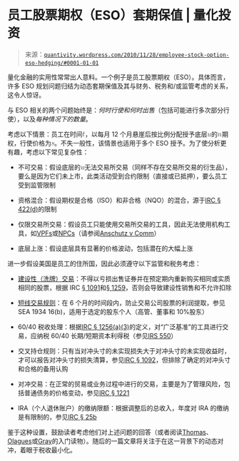 <!--yml

类别：未分类

日期：2024-05-18 13:52:58

-->

# 员工股票期权（ESO）套期保值 | 量化投资

> 来源：[`quantivity.wordpress.com/2010/11/28/employee-stock-option-eso-hedging/#0001-01-01`](https://quantivity.wordpress.com/2010/11/28/employee-stock-option-eso-hedging/#0001-01-01)

量化金融的实用性常常出人意料。一个例子是员工股票期权（ESO）。具体而言，许多 ESO 规划问题归结为动态套期保值及其与财务、税务和/或监管考虑的关系，这令人惊讶。

与 ESO 相关的两个问题始终是：*何时行使和何时出售*（包括可能进行多次部分行使），以及*每种情况下的数量*。

考虑以下情景：员工在时间![t](img/867074ff782cf54112401c2854672245.png)，以每月 12 个月悬崖后按比例分配授予底层![u](img/3e3dc85b695f49b6073b5656627101bb.png)的![n](img/4f0c9881324df3a61e8d3cc580ec06e6.png)期权，行使价格为![s](img/e73c5c00df00f12d725a7df478e44982.png)。不失一般性，该情景也适用于多个 ESO 授予。为了使分析更有趣，考虑以下常见复杂性：

+   不可交易：假设底层的![u](img/3e3dc85b695f49b6073b5656627101bb.png)无法交易所交易（同样不存在交易所交易的衍生品），要么是因为它们未上市，此类活动受到合约限制（直接或已抵押），要么员工受到监管限制

+   资格混合：假设期权是合格（ISO）和非合格（NQO）的混合，源于[IRC § 422(d)](http://www.taxalmanac.org/index.php/Internal_Revenue_Code:Sec._422._Incentive_stock_options)的限制

+   仅限交易所交易：假设员工只能使用交易所交易的工具，因此无法使用机构工具，如[VPFs](http://en.wikipedia.org/wiki/Variable_prepaid_forward_contract)或[NPCs](http://en.wikipedia.org/wiki/Notional_principal_contract)（请参阅[Anschutz v Comm](http://www.ustaxcourt.gov/InOpHistoric/Anschutz.TC.WPD.pdf)）

+   底层上涨：假设底层具有显著的价格波动，包括潜在的大幅上涨

进一步假设美国是员工的住所国，因此必须遵守以下监管和税务考虑：

+   [建设性（洗牌）交易](http://en.wikipedia.org/wiki/Wash_sale)：不得以亏损出售证券并在预定期内重新购买相同或实质相同的股票，根据 IRC [§ 1091](http://www.taxalmanac.org/index.php/Internal_Revenue_Code:Sec._1092._Straddles)和[§ 1259](http://www.taxalmanac.org/index.php/Sec._1259)，否则会导致建设性销售和不允许扣除

+   [短线交易规则](http://en.wikipedia.org/wiki/Short_swing)：在 6 个月的时间段内，防止交易公司股票的利润提取，参见 SEA 1934 16(b)，适用于选定的股东个人（高管、董事和 10%股东）

+   60/40 税收处理：根据[IRC § 1256(a)(3)](http://www.law.cornell.edu/uscode/uscode26/usc_sec_26_00001256----000-.html)的定义，对“广泛基准”的工具进行交易，应纳税 60/40 长期/短期资本利得税（参见[IRS 550](http://www.irs.gov/pub/irs-pdf/p550.pdf)）

+   交叉持仓规则：只有当对冲头寸的未实现损失大于对冲头寸的未实现收益时，才可以报告对冲头寸的损失清算，参见[IRC § 1092](http://www.taxalmanac.org/index.php/Internal_Revenue_Code:Sec._1092._Straddles)，但排除了确定的对冲头寸和合格的备用认购

+   对冲交易：在正常的贸易或业务过程中进行的交易，主要是为了管理风险，包括普通债务的价格变动，参见[IRC § 1221](http://www.law.cornell.edu/uscode/26/usc_sec_26_00001221----000-.html)

+   IRA（个人退休账户）的缴纳限额：根据调整后的总收入，年度对 IRA 的缴纳是有限制的，参见[IRC § 25b](http://www.taxalmanac.org/index.php/Internal_Revenue_Code:Sec._25B._Elective_deferrals_and_IRA_contributions_by_certain_individuals)

鉴于这种设置，鼓励读者考虑他们对上述问题的回答（或者阅读[Thomas](http://www.fairmark.com/books/consider.htm)、[Olagues](http://www.amazon.com/Getting-Started-Employee-Stock-Options/dp/0470471921/ref=ntt_at_ep_dpi_1)或[Gray](http://www.amazon.com/Employee-Stock-Options-Executive-Planning/dp/0979443814/ref=sr_1_1?ie=UTF8&s=books&qid=1291001574&sr=8-1)的入门读物）。随后的一篇文章将关注于在这一背景下的动态对冲，着眼于税收最小化。
